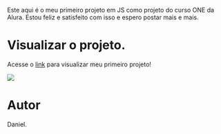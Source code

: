 Este aqui é o meu primeiro projeto em JS como projeto do curso ONE da Alura. Estou feliz e satisfeito com isso e espero postar mais e mais.

# Visualizar o projeto.

Acesse o [link](https://primeirojogo-qj2ly2f1z-soudanys-projects.vercel.app/) para visualizar meu primeiro projeto!

<img src= "https://github.com/souDany/Jogo-do-n-mero-secreto/assets/159167842/06ba3a63-e0f5-4853-8e73-d55c52e0eb9c">

# Autor
Daniel.
